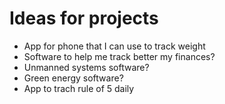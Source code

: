 # Ideas for projects

- App for phone that I can use to track weight
- Software to help me track better my finances?
- Unmanned systems software?
- Green energy software?
- App to trach rule of 5 daily
